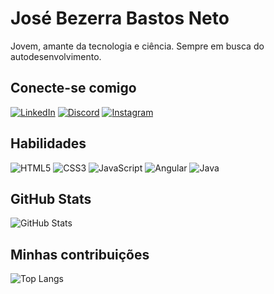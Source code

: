  # José Bezerra Bastos Neto

Jovem, amante da tecnologia e ciência. Sempre em busca do autodesenvolvimento. 

## Conecte-se comigo

[![LinkedIn](https://img.shields.io/badge/LinkedIn-FF0046?style=for-the-badge&logo=linkedin&logoColor=fff)](https://www.linkedin.com/in/jjosebastos/) 
[![Discord](https://img.shields.io/badge/Discord-FF0046?style=for-the-badge&logo=discord&logoColor=fff)](https://www.discord.com/in/.litrin/) 
[ ![Instagram](https://img.shields.io/badge/Instagram-FF0046?style=for-the-badge&logo=instagram&logoColor=fff)](https://www.instagram.com/jjosebastos/)

## Habilidades

![HTML5](https://img.shields.io/badge/HTML5-000?style=for-the-badge&logo=html5) ![CSS3](https://img.shields.io/badge/CSS3-000?style=for-the-badge&logo=css3&logoColor=264CE4) ![JavaScript](https://img.shields.io/badge/JavaScript-000?style=for-the-badge&logo=javascript) ![Angular](https://img.shields.io/badge/Angular-000?style=for-the-badge&logo=angular&logoColor=C3002F) ![Java](https://img.shields.io/badge/Java-000?style=for-the-badge&logo=java)



## GitHub Stats

![GitHub Stats](https://github-readme-stats.vercel.app/api?username=jjosebastos&theme=transparent&bg_color=000&border_color=30A3DC&show_icons=true&icon_color=30A3DC&title_color=E94D5F&text_color=FFF)


## Minhas contribuições

![Top Langs](https://github-readme-stats-git-masterrstaa-rickstaa.vercel.app/api/top-langs/?username=jjosebastos&bg_color=000&border_color=30A3DC&title_color=E94D5F&text_color=FFF)
